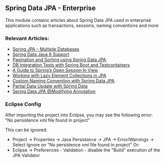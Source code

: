 ## Spring Data JPA - Enterprise

This module contains articles about Spring Data JPA used in enterprise applications such as transactions, sessions, naming conventions and more 

### Relevant Articles: 

- [Spring JPA – Multiple Databases](https://www.baeldung.com/spring-data-jpa-multiple-databases)
- [Spring Data Java 8 Support](https://www.baeldung.com/spring-data-java-8)
- [Pagination and Sorting using Spring Data JPA](https://www.baeldung.com/spring-data-jpa-pagination-sorting)
- [DB Integration Tests with Spring Boot and Testcontainers](https://www.baeldung.com/spring-boot-testcontainers-integration-test)
- [A Guide to Spring’s Open Session In View](https://www.baeldung.com/spring-open-session-in-view)
- [Working with Lazy Element Collections in JPA](https://www.baeldung.com/java-jpa-lazy-collections)
- [Custom Naming Convention with Spring Data JPA](https://www.baeldung.com/spring-data-jpa-custom-naming)
- [Partial Data Update with Spring Data](https://www.baeldung.com/spring-data-partial-update)
- [Spring Data JPA @Modifying Annotation](https://www.baeldung.com/spring-data-jpa-modifying-annotation)

### Eclipse Config 
After importing the project into Eclipse, you may see the following error:  
"No persistence xml file found in project"

This can be ignored: 
- Project -> Properties -> Java Persistance -> JPA -> Error/Warnings -> Select Ignore on "No persistence xml file found in project"
Or: 
- Eclipse -> Preferences - Validation - disable the "Build" execution of the JPA Validator 

